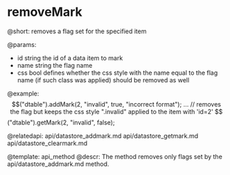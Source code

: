 removeMark
=============
@short: removes a flag set for the specified item
	

@params:
- id	string	the id of a data item to mark
- name	string	the flag name 
- css	bool	defines whether the css style with the name equal to the flag name (if such class was applied) should be removed as well


	

@example:
$$("dtable").addMark(2, "invalid", true, "incorrect format"); 
...
// removes the flag but keeps the css style ".invalid" applied to the item with 'id=2'
$$("dtable").getMark(2, "invalid", false);

@relatedapi:
	api/datastore_addmark.md
    api/datastore_getmark.md
    api/datastore_clearmark.md


@template:	api_method
@descr:
The method removes only flags set by the  api/datastore_addmark.md method.

